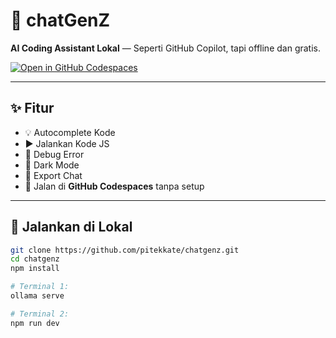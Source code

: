 # 💬 chatGenZ

**AI Coding Assistant Lokal** — Seperti GitHub Copilot, tapi offline dan gratis.

[![Open in GitHub Codespaces](https://github.com/codespaces/badge.svg)](https://codespaces.new/pitekkate/chatgenz)

---

## ✨ Fitur
- 💡 Autocomplete Kode
- ▶️ Jalankan Kode JS
- 🐞 Debug Error
- 🌙 Dark Mode
- 💾 Export Chat
- 🚀 Jalan di **GitHub Codespaces** tanpa setup

---

## 🚀 Jalankan di Lokal

```bash
git clone https://github.com/pitekkate/chatgenz.git
cd chatgenz
npm install

# Terminal 1:
ollama serve

# Terminal 2:
npm run dev
